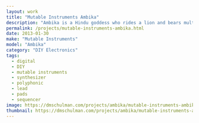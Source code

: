 ```yaml
---
layout: work
title: "Mutable Instruments Ambika"
description: "Ambika is a Hindu goddess who rides a lion and bears multiple weapons, but in the physical world the Mutable Instruments Ambika is a 6 voice DIY polyphonic synthesizer capable of bearing multiple filter types."
permalink: /projects/mutable-instruments-ambika.html
date: 2013-01-30
make: "Mutable Instruments"
model: "Ambika"
category: "DIY Electronics"
tags:
  - digital
  - DIY
  - mutable instruments
  - synthesizer
  - polyphonic
  - lead
  - pads
  - sequencer
image: https://dmschulman.com/projects/ambika/mutable-instruments-ambika.jpg
thumbnail: https://dmschulman.com/projects/ambika/mutable-instruments-ambika-thumbnail.jpg
---
```

